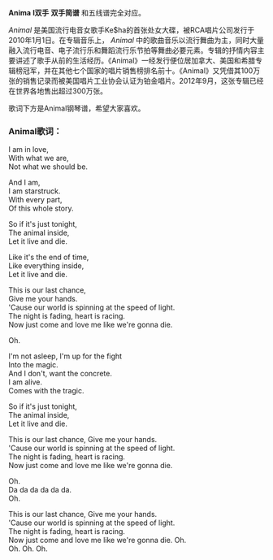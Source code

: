 

**Anima** **l双手** **双手简谱** 和五线谱完全对应。

_Animal_ 是美国流行电音女歌手Ke$ha的首张处女大碟，被RCA唱片公司发行于2010年1月1日。在专辑音乐上， _Animal_
中的歌曲音乐以流行舞曲为主，同时大量融入流行电音、电子流行乐和舞蹈流行乐节拍等舞曲必要元素。专辑的抒情内容主要讲述了歌手从前的生活经历。《Animal》一经发行便位居加拿大、美国和希腊专辑榜冠军，并在其他七个国家的唱片销售榜排名前十。《Animal》又凭借其100万张的销售记录而被美国唱片工业协会认证为铂金唱片。2012年9月，这张专辑已经在世界各地售出超过300万张。

歌词下方是Animal钢琴谱，希望大家喜欢。

### Animal歌词：

I am in love,  
With what we are,  
Not what we should be.

And I am,  
I am starstruck.  
With every part,  
Of this whole story.

So if it's just tonight,  
The animal inside,  
Let it live and die.

Like it's the end of time,  
Like everything inside,  
Let it live and die.

This is our last chance,  
Give me your hands.  
'Cause our world is spinning at the speed of light.  
The night is fading, heart is racing.  
Now just come and love me like we're gonna die.

Oh.

I'm not asleep, I'm up for the fight  
Into the magic.  
And I don't, want the concrete.  
I am alive.  
Comes with the tragic.

So if it's just tonight,  
The animal inside,  
Let it live and die.

This is our last chance, Give me your hands.  
'Cause our world is spinning at the speed of light.  
The night is fading, heart is racing.  
Now just come and love me like we're gonna die.

Oh.  
Da da da da da da.  
Oh.

This is our last chance, Give me your hands.  
'Cause our world is spinning at the speed of light.  
The night is fading, heart is racing.  
Now just come and love me like we're gonna die. Oh.  
Oh. Oh. Oh.

